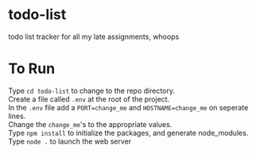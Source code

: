 # todo-list
todo list tracker for all my late assignments, whoops

# To Run
Type `cd todo-list` to change to the repo directory. <br>
Create a file called `.env` at the root of the project. <br>
In the `.env` file add a `PORT=change_me` and `HOSTNAME=change_me` on seperate lines. <br>
Change the `change_me`'s to the appropriate values.<br>
Type `npm install` to initialize the packages, and generate node_modules. <br>
Type `node .` to launch the web server